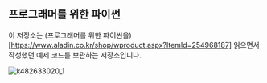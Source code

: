 ## 프로그래머를 위한 파이썬

이 저장소는 (프로그래머를 위한 파이썬을)[https://www.aladin.co.kr/shop/wproduct.aspx?ItemId=254968187] 읽으면서 작성했던 예제 코드를 보관하는 저장소입니다.

![k482633020_1](https://user-images.githubusercontent.com/14002238/110231577-e3785e00-7f5b-11eb-8022-01d21dab5b69.jpg)
